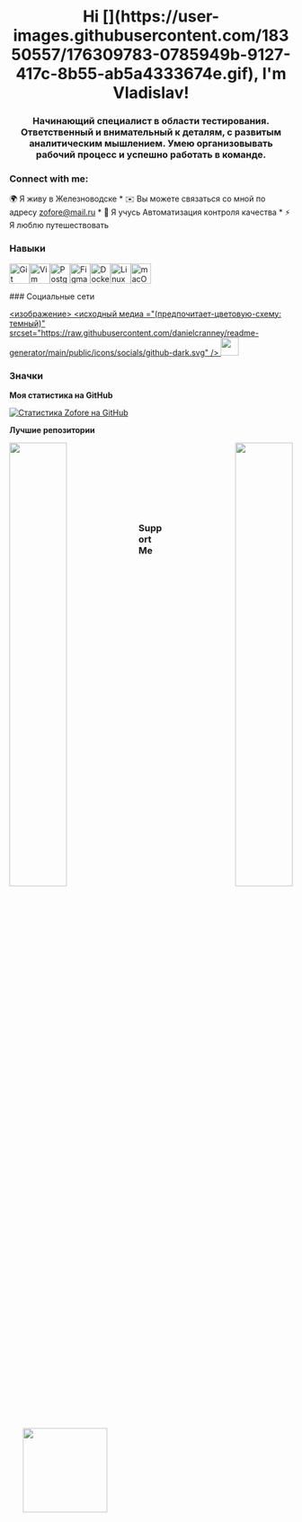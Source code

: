 <h1 align="center">Hi [](https://user-images.githubusercontent.com/18350557/176309783-0785949b-9127-417c-8b55-ab5a4333674e.gif), I'm Vladislav!</h1>
<h3 align="center">Начинающий специалист в области тестирования. Ответственный и внимательный к деталям, с развитым аналитическим мышлением. Умею организовывать рабочий процесс и успешно работать в команде.</h3>

<h3 align="left">Connect with me:</h3>
<p align="left">
</p>

🌍 Я живу в Железноводске * 
✉️ Вы можете связаться со мной по адресу [zofore@mail.ru](mailto:zofore@mail.ru) * 
🧠 Я учусь Автоматизация контроля качества * ⚡ Я люблю путешествовать

### Навыки

<p align="left"> <a href="https://git-scm.com /" target="_blank" rel="noreferrer"><img src="https://raw.githubusercontent.com/danielcranney/readme-generator/main/public/icons/skills/git-colored.svg" width="36" height="36" alt="Git" /></a><a href="https://www.vim.org/" target="_blank" rel="noreferrer"><img src="https://raw.githubusercontent.com/danielcranney/readme-generator/main/public/icons/skills/vim.svg" width="36" height="36" alt="Vim" /></a><a href="https://www.postgresql.org/" target="_blank" rel="noreferrer"><img src="https://raw.githubusercontent.com/danielcranney/readme-generator/main/public/icons/skills/postgresql-colored.svg" width="36" height="36" alt="PostgreSQL" /></a><a href="https://www.figma.com/" target="_blank" rel="noreferrer"><img src="https://raw.githubusercontent.com/danielcranney/readme-generator/main/public/icons/skills/figma-colored.svg" width="36" height="36" alt="Figma" /></a><a href="https://www.docker.com/" target="_blank" rel="noreferrer"><img src="https://raw.githubusercontent.com/danielcranney/readme-generator/main/public/icons/skills/docker-colored.svg" width="36" height="36" alt="Docker" /></a><a href="https://www.linux.org " target="_blank" rel="noreferrer"><img src="https://raw.githubusercontent.com/danielcranney/readme-generator/main/public/icons/skills/linux-colored.svg" width="36" height="36" alt="Linux" /></a><a href="https://apple.com " target="_blank" rel="noreferrer"><img src="https://raw.githubusercontent.com/danielcranney/readme-generator/main/public/icons/skills/macos-colored.svg" width="36" height="36" alt="macOS" /></a> </p>
### Социальные сети <p align="left"> <a href="https://www.github.com/Zofore"target="_blank" rel="noreferrer"> <изображение> <исходный медиа ="(предпочитает-цветовую-схему: темный)" srcset="https://raw.githubusercontent.com/danielcranney/readme-generator/main/public/icons/socials/github-dark.svg" /> <source media="(предпочитает-цветовая схема: светлая)" srcset="https://raw.githubusercontent.com/danielcranney/readme-generator/main/public/icons/socials/github.svg " /> <img src="https://raw.githubusercontent.com/danielcranney/readme-generator/main/public/icons/socials/github.svg" width="32" height="32" /> </picture> </a></p>

### Значки

<b> Моя статистика на GitHub </b>

<a href="http://www.github.com/Zofore"><img src="https://github-readme-stats.vercel.app/api?username=Zofore&show_icons=true&hide=&count_private=true&title_color=0891b2&text_color=ef4444&icon_color=22c55e&bg_color=1c1917&hide_border=true&show_icons=true" alt="Статистика Zofore на GitHub" /></a>

<b> Лучшие репозитории </b>

<div width="100%" align="center"><a href="https://github.com/Zofore/qa-engineer-project-84" align="left"><img align="left" width="45%" src="https://github-readme-stats.vercel.app/api/pin/?username=Zofore&repo=qa-engineer-project-84&title_color=0891b2&text_color=ef4444&icon_color=22c55e&bg_color=1c1917&hide_border=true&locale=en" /></a><a href="https://github.com/Zofore/qa-engineer-project-85" align="right"><img align="right" width="45%" src="https://github-readme-stats.vercel.app/api/pin/?username=Zofore&repo=qa-engineer-project-85&title_color=0891b2&text_color=ef4444&icon_color=22c55e&bg_color=1c1917&hide_border=true&locale=en" /></a></div><br /><br /><br /><br /><br /><br /><br />

### Support Me

<ul style="list-style-type: none; margin: 0;">

<li style="display: inline-block; margin-right: 0.25rem;"><a href="https://www.ko-fi.com/zofore"><img src="https://storage.ko-fi.com/cdn/kofi2.png?v=3" width="150"/></a></li>

</ul>
